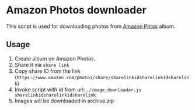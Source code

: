 # Amazon Photos downloader

This script is used for downloading photos from [Amazon Phtos](https://www.amazon.com/photos) album.

## Usage

1. Create album on Amazon Photos.
2. Share it via `share link`
3. Copy share ID from the link (`https://www.amazon.com/photos/share/sharelinkidsharelinkidsharelink`)
4. Invoke script with id from url: `./image_downloader.js sharelinkidsharelinkidsharelink`
5. Images will be downloaded in archive.zip




